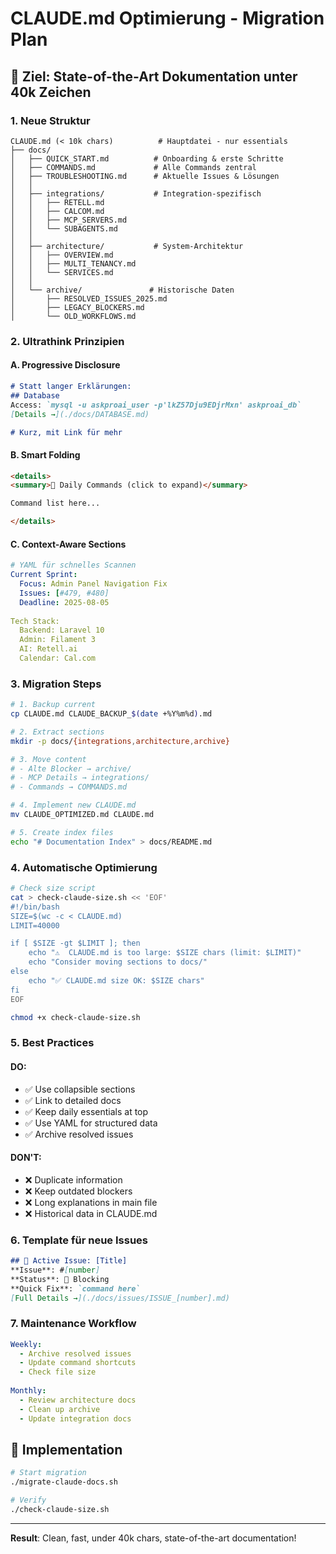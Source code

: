 # CLAUDE.md Optimierung - Migration Plan

## 🎯 Ziel: State-of-the-Art Dokumentation unter 40k Zeichen

### 1. **Neue Struktur**

```
CLAUDE.md (< 10k chars)          # Hauptdatei - nur essentials
├── docs/
│   ├── QUICK_START.md          # Onboarding & erste Schritte
│   ├── COMMANDS.md             # Alle Commands zentral
│   ├── TROUBLESHOOTING.md      # Aktuelle Issues & Lösungen
│   │
│   ├── integrations/           # Integration-spezifisch
│   │   ├── RETELL.md
│   │   ├── CALCOM.md
│   │   ├── MCP_SERVERS.md
│   │   └── SUBAGENTS.md
│   │
│   ├── architecture/           # System-Architektur
│   │   ├── OVERVIEW.md
│   │   ├── MULTI_TENANCY.md
│   │   └── SERVICES.md
│   │
│   └── archive/               # Historische Daten
│       ├── RESOLVED_ISSUES_2025.md
│       ├── LEGACY_BLOCKERS.md
│       └── OLD_WORKFLOWS.md
```

### 2. **Ultrathink Prinzipien**

#### A. Progressive Disclosure
```markdown
# Statt langer Erklärungen:
## Database
Access: `mysql -u askproai_user -p'lkZ57Dju9EDjrMxn' askproai_db`
[Details →](./docs/DATABASE.md)

# Kurz, mit Link für mehr
```

#### B. Smart Folding
```markdown
<details>
<summary>🔧 Daily Commands (click to expand)</summary>

Command list here...

</details>
```

#### C. Context-Aware Sections
```yaml
# YAML für schnelles Scannen
Current Sprint:
  Focus: Admin Panel Navigation Fix
  Issues: [#479, #480]
  Deadline: 2025-08-05
  
Tech Stack:
  Backend: Laravel 10
  Admin: Filament 3
  AI: Retell.ai
  Calendar: Cal.com
```

### 3. **Migration Steps**

```bash
# 1. Backup current
cp CLAUDE.md CLAUDE_BACKUP_$(date +%Y%m%d).md

# 2. Extract sections
mkdir -p docs/{integrations,architecture,archive}

# 3. Move content
# - Alte Blocker → archive/
# - MCP Details → integrations/
# - Commands → COMMANDS.md

# 4. Implement new CLAUDE.md
mv CLAUDE_OPTIMIZED.md CLAUDE.md

# 5. Create index files
echo "# Documentation Index" > docs/README.md
```

### 4. **Automatische Optimierung**

```bash
# Check size script
cat > check-claude-size.sh << 'EOF'
#!/bin/bash
SIZE=$(wc -c < CLAUDE.md)
LIMIT=40000

if [ $SIZE -gt $LIMIT ]; then
    echo "⚠️  CLAUDE.md is too large: $SIZE chars (limit: $LIMIT)"
    echo "Consider moving sections to docs/"
else
    echo "✅ CLAUDE.md size OK: $SIZE chars"
fi
EOF

chmod +x check-claude-size.sh
```

### 5. **Best Practices**

#### DO:
- ✅ Use collapsible sections
- ✅ Link to detailed docs
- ✅ Keep daily essentials at top
- ✅ Use YAML for structured data
- ✅ Archive resolved issues

#### DON'T:
- ❌ Duplicate information
- ❌ Keep outdated blockers
- ❌ Long explanations in main file
- ❌ Historical data in CLAUDE.md

### 6. **Template für neue Issues**

```markdown
## 🚨 Active Issue: [Title]
**Issue**: #[number]
**Status**: 🔴 Blocking
**Quick Fix**: `command here`
[Full Details →](./docs/issues/ISSUE_[number].md)
```

### 7. **Maintenance Workflow**

```yaml
Weekly:
  - Archive resolved issues
  - Update command shortcuts
  - Check file size
  
Monthly:
  - Review architecture docs
  - Clean up archive
  - Update integration docs
```

## 🚀 Implementation

```bash
# Start migration
./migrate-claude-docs.sh

# Verify
./check-claude-size.sh
```

---

**Result**: Clean, fast, under 40k chars, state-of-the-art documentation!